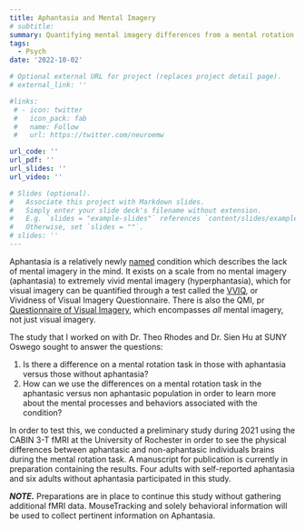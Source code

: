 ```yaml
---
title: Aphantasia and Mental Imagery
# subtitle:
summary: Quantifying mental imagery differences from a mental rotation task in aphantasia
tags:
  - Psych
date: '2022-10-02'

# Optional external URL for project (replaces project detail page).
# external_link: ''

#links:
 # - icon: twitter
 #   icon_pack: fab
 #   name: Follow
 #   url: https://twitter.com/neuroemw

url_code: ''
url_pdf: ''
url_slides: ''
url_video: ''

# Slides (optional).
#   Associate this project with Markdown slides.
#   Simply enter your slide deck's filename without extension.
#   E.g. `slides = "example-slides"` references `content/slides/example-slides.md`.
#   Otherwise, set `slides = ""`.
# slides: ''
---
```


Aphantasia is a relatively newly [named](https://pubmed.ncbi.nlm.nih.gov/26115582/) condition which describes the lack of mental imagery in the mind. It exists on a scale from no mental imagery (aphantasia) to extremely vivid mental imagery (hyperphantasia), which for visual imagery can be quantified through a test called the [VVIQ](https://aphantasia.com/vviq/), or Vividness of Visual Imagery Questionnaire. There is also the QMI, pr [Questionnaire of Visual Imagery](https://pubmed.ncbi.nlm.nih.gov/6082130/), which encompasses *all* mental imagery, not just visual imagery.

The study that I worked on with Dr. Theo Rhodes and Dr. Sien Hu at SUNY Oswego sought to answer the questions:

  1. Is there a difference on a mental rotation task in those with aphantasia versus those without aphantasia?
  2. How can we use the differences on a mental rotation task in the aphantasic versus non aphantasic population in order to learn more about the mental processes and behaviors associated with the condition?

In order to test this, we conducted a preliminary study during 2021 using the CABIN 3-T fMRI at the University of Rochester in order to see the physical differences between aphantasic and non-aphantasic individuals brains during the mental rotation task. A manuscript for publication is currently in preparation containing the results. Four adults with self-reported aphantasia and six adults without aphantasia participated in this study.

***NOTE.***
Preparations are in place to continue this study without gathering additional fMRI data. MouseTracking and solely behavioral information will be used to collect pertinent information on Aphantasia.